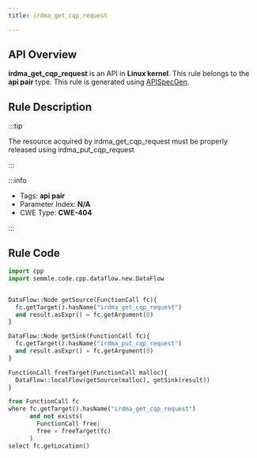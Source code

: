 ```yaml
---
title: irdma_get_cqp_request

---
```



## API Overview
**irdma_get_cqp_request** is an API in **Linux kernel**. This rule belongs to the **api pair** type. This rule is generated using [APISpecGen](../../tools/APISpecGen).
## Rule Description

:::tip

The resource acquired by irdma_get_cqp_request must be properly released using irdma_put_cqp_request

:::

:::info

- Tags: **api pair**
- Parameter Index: **N/A**
- CWE Type: **CWE-404**

:::

## Rule Code
```python
import cpp
import semmle.code.cpp.dataflow.new.DataFlow


DataFlow::Node getSource(FunctionCall fc){
  fc.getTarget().hasName("irdma_get_cqp_request")
  and result.asExpr() = fc.getArgument(0)
}

DataFlow::Node getSink(FunctionCall fc){
  fc.getTarget().hasName("irdma_put_cqp_request")
  and result.asExpr() = fc.getArgument(0)
}

FunctionCall freeTarget(FunctionCall malloc){
  DataFlow::localFlow(getSource(malloc), getSink(result))
}

from FunctionCall fc
where fc.getTarget().hasName("irdma_get_cqp_request")
      and not exists(
        FunctionCall free| 
        free = freeTarget(fc)
      )
select fc.getLocation()

    
```